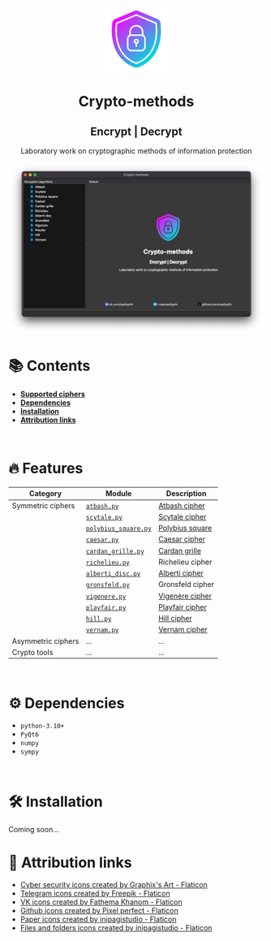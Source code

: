<p align="center">
    <img src="/resources/crypto-methods.png" alt="preview" height="128" width="128">
</p>
<div>
    <h1 align="center">Crypto-methods</h1>
    <h2 align="center">Encrypt | Decrypt</h2>
    <p align="center">Laboratory work on cryptographic methods of information protection</p>
</div>

![image-app](/resources/screenshots/image-app.png)


# :books: Contents

- [**Supported ciphers**](#fire-supported-ciphers)
- [**Dependencies**](#gear-dependencies)
- [**Installation**](#hammer_and_wrench-installation)
- [**Attribution links**](#link-attribution-links)

<br>

# :fire: Features


| Category           | Module                                                           | Description                                                           |
|--------------------|------------------------------------------------------------------|-----------------------------------------------------------------------|
| Symmetric ciphers  | [`atbash.py`](/src/crypto/symmetric/atbash.py)                   | [Atbash cipher](https://en.wikipedia.org/wiki/Atbash)                 |
|                    | [`scytale.py`](/src/crypto/symmetric/scytale.py)                 | [Scytale cipher](https://en.wikipedia.org/wiki/Scytale)               |
|                    | [`polybius_square.py`](/src/crypto/symmetric/polybius_square.py) | [Polybius square](https://en.wikipedia.org/wiki/Polybius_square)      |
|                    | [`caesar.py`](/src/crypto/symmetric/caesar.py)                   | [Caesar cipher](https://en.wikipedia.org/wiki/Caesar_cipher)          |
|                    | [`cardan_grille.py`](/src/crypto/symmetric/cardan_grille.py)     | [Cardan grille](https://en.wikipedia.org/wiki/Cardan_grille)          |
|                    | [`richelieu.py`](/src/crypto/symmetric/richelieu.py)             | Richelieu cipher                                                      |
|                    | [`alberti_disc.py`](/src/crypto/symmetric/alberti_disc.py)       | [Alberti cipher](https://en.wikipedia.org/wiki/Alberti_cipher)        |
|                    | [`gronsfeld.py`](/src/crypto/symmetric/gronsfeld.py)             | Gronsfeld cipher                                                      |
|                    | [`vigenere.py`](/src/crypto/symmetric/vigenere.py)               | [Vigenère cipher](https://en.wikipedia.org/wiki/Vigen%C3%A8re_cipher) |
|                    | [`playfair.py`](/src/crypto/symmetric/playfair.py)               | [Playfair cipher](https://en.wikipedia.org/wiki/Playfair_cipher)      |
|                    | [`hill.py`](/src/crypto/symmetric/hill.py)                       | [Hill cipher](https://en.wikipedia.org/wiki/Hill_cipher)              |
|                    | [`vernam.py`](/src/crypto/symmetric/vernam.py)                   | [Vernam cipher](https://en.wikipedia.org/wiki/One-time_pad)           |
| Asymmetric ciphers | ...                                                              | ...                                                                   |
| Crypto tools       | ...                                                              | ...                                                                   |

<br>

# :gear: Dependencies

- `python-3.10+`
- `PyQt6`
- `numpy`
- `sympy`

<br>

# :hammer_and_wrench: Installation

Coming soon...

# :link: Attribution links

- <a href="https://www.flaticon.com/free-icons/cyber-security" title="cyber security icons">Cyber security icons created by Graphix's Art - Flaticon</a>
- <a href="https://www.flaticon.com/free-icons/telegram" title="telegram icons">Telegram icons created by Freepik - Flaticon</a>
- <a href="https://www.flaticon.com/free-icons/vk" title="VK icons">VK icons created by Fathema Khanom - Flaticon</a>
- <a href="https://www.flaticon.com/free-icons/github" title="github icons">Github icons created by Pixel perfect - Flaticon</a>
- <a href="https://www.flaticon.com/free-icons/paper" title="paper icons">Paper icons created by inipagistudio - Flaticon</a>
- <a href="https://www.flaticon.com/free-icons/files-and-folders" title="files and folders icons">Files and folders icons created by inipagistudio - Flaticon</a>

